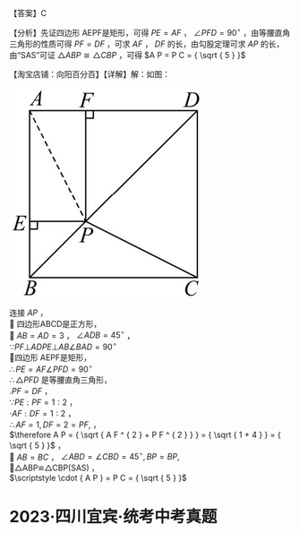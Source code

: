 【答案】C

【分析】先证四边形 AEPF是矩形，可得 $P E = A F$ ， $\angle P F D = 9 0 ^ { \circ }$ ，由等腰直角三角形的性质可得 $P F = D F$ ，可求 $A F$ ， $D F$ 的长，由勾股定理可求 $A P$ 的长，由“SAS”可证 $\triangle A B P \cong \triangle C B P$ ，可得 $A P = P C = { \sqrt { 5 } }$

【淘宝店铺：向阳百分百】【详解】解：如图：

![](<../../qs_image_DB/专题1-5_正方形基本型·母题溯源（解析版）_/063a63e8ece91cdbb6bc68df8f3df2d66f6a75ad0928c5f6517b375070b5370e.jpg>)

连接 $A P$ ，  
 四边形ABCD是正方形，  
 $A B = A D = 3$ ， $\angle A D B = 4 5 ^ { \circ }$ ，  
$\because P F \bot A D P E \bot A B \angle B A D = 9 0 ^ { \circ }$   
四边形 AEPF是矩形，  
$\therefore P E = A F \angle P F D = 9 0 ^ { \circ }$   
$\therefore \triangle P F D$ 是等腰直角三角形，  
$. P F = D F$ ，  
$\because P E : P F = 1 : 2$ ，  
$\cdot A F : D F = 1 : 2$ ，  
$\therefore A F = 1 , D F = 2 = P F ,$ ，  
$\therefore A P = { \sqrt { A F ^ { 2 } + P F ^ { 2 } } } = { \sqrt { 1 + 4 } } = { \sqrt { 5 } }$ ，  
 $A B = B C$ ， $\angle A B D = \angle C B D = 4 5 ^ { \circ } , B P = B P ,$   
△ABP≌△CBP(SAS) ，  
$\scriptstyle \cdot { A P } = P C = { \sqrt { 5 } }$

# 2023·四川宜宾·统考中考真题
